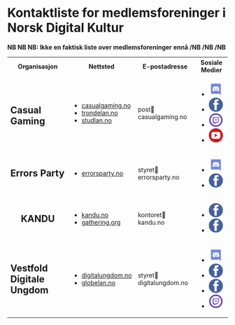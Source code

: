 # Kontaktliste for medlemsforeninger i Norsk Digital Kultur

**NB NB NB: Ikke en faktisk liste over medlemsforeninger ennå /NB /NB /NB**

<table>
  <tr>
    <th>Organisasjon</th>
    <th>Nettsted</th>
    <th>E-postadresse</th>
    <th>Sosiale Medier</th>
  </tr>

  <tr>
    <td><h2>Casual Gaming</h2></td>
    <td>
      <ul>
        <li><a href="https://casualgaming.no">casualgaming.no</a></li>
        <li><a href="https://trondelan.no">trondelan.no</a></li>
        <li><a href="https://studlan.no">studlan.no</a></li>
      </ul>
    </td>
    <td>post📧casualgaming.no</td>
    <td>
      <ul>
        <li>
          <a href="https://link.casualgaming.no/discord">
            <img src="./ikoner/discord.svg" width="32" height="32"/>
          </a>
        </li>
        <li>
          <a href="https://www.facebook.com/CasualGamingTrondheim/">
            <img src="./ikoner/facebook.svg" width="32" height="32"/>
          </a>
        </li>
        <li>
          <a href="https://www.twitch.tv/CasualGamingNorway">
            <img src="./ikoner/twitchtv.svg" width="32" height="32"/>
          </a>
        </li>
        <li>
          <a href="https://www.youtube.com/user/studlanNTNU/">
            <img src="./ikoner/youtube.svg" width="32" height="32"/>
          </a>
        </li>
      </ul>
    </td>
  </tr>

  <tr>
    <td><h2>Errors Party<h2></td>
    <td>
      <ul>
        <li><a href="https://errorsparty.no">errorsparty.no</a></li>
      </ul>
    </td>
    <td>styret📧errorsparty.no</td>
    <td>
      <ul>
        <li>
          <a href="https://errorsparty.no/discord">
            <img src="./ikoner/discord.svg" width="32" height="32"/>
          </a>
        </li>
        <li>
          <a href="https://www.facebook.com/ErrorsParty/">
            <img src="./ikoner/facebook.svg" width="32" height="32"/>
          </a>
        </li>
      </ul>
    </td>
  </tr>

  <tr>
    <td><h2 style="text-align: center;">KANDU<h2></td>
    <td>
      <ul>
        <li><a href="https://www.kandu.no">kandu.no</a></li>
        <li><a href="https://www.gathering.org/">gathering.org</a></li>
      </ul>
    </td>
    <td>kontoret📧kandu.no</td>
    <td>
      <ul>
        <li>
          <a href="https://www.facebook.com/dataungdom/">
            <img src="./ikoner/facebook.svg" width="32" height="32"/>
          </a>
        </li>
        <li>
          <a href="https://www.facebook.com/gatheringorg">
            <img src="./ikoner/facebook.svg" width="32" height="32"/>
          </a>
        </li>
      </ul>
    </td>
  </tr>

  <tr>
    <td><h2>Vestfold Digitale Ungdom<h2></td>
    <td>
      <ul>
        <li><a href="https://digitalungdom.no">digitalungdom.no</a></li>
        <li><a href="https://globelan.no">globelan.no</a></li>
      </ul>
    </td>
    <td>styret📧digitalungdom.no</td>
    <td>
      <ul>
        <li>
          <a href="https://discord.gg/sHuEG7w">
            <img src="./ikoner/discord.svg" width="32" height="32"/>
          </a>
        </li>
        <li>
          <a href="https://www.facebook.com/VestfoldDigitaleUngdom/">
            <img src="./ikoner/facebook.svg" width="32" height="32"/>
          </a>
        </li>
        <li>
          <a href="https://www.facebook.com/GlobeLAN/">
            <img src="./ikoner/facebook.svg" width="32" height="32"/>
          </a>
        </li>
        <li>
          <a href="https://www.twitch.tv/digitalungdom">
            <img src="./ikoner/twitchtv.svg" width="32" height="32"/>
          </a>
        </li>
      </ul>
    </td>
  </tr>

</table>

<!--
  <tr>
    <td><h2>ORGANISASJON<h2></td>
    <td>
      <ul>
        <li><a href="URL">NETTSIDE</a></li>
      </ul>
    </td>
    <td>EMAIL 📧 DOMENE</td>
    <td>
      <ul>
        <li>
          <a href="DISCORD_URL">
            <img src="./ikoner/discord.svg" width="32" height="32"/>
          </a>
        </li>
        <li>
          <a href="FACEBOOK_URL">
            <img src="./ikoner/facebook.svg" width="32" height="32"/>
          </a>
        </li>
        <li>
          <a href="INSTAGRAM_URL">
            <img src="./ikoner/instagram.svg" width="32" height="32"/>
          </a>
        </li>
        <li>
          <a href="TWITCH_URL">
            <img src="./ikoner/twitchtv.svg" width="32" height="32"/>
          </a>
        </li>
        <li>
          <a href="TWITTER_URL">
            <img src="./ikoner/twitter.svg" width="32" height="32"/>
          </a>
        </li>
        <li>
          <a href="YOUTUBE_URL">
            <img src="./ikoner/youtube.svg" width="32" height="32"/>
          </a>
        </li>
      </ul>
    </td>
  </tr>
-->
